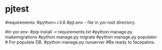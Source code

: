 # pjtest

#requirements:
#python==3.6
#pjt.env - file in yor root directory.

#In yor env:
#pip install -r requirements.txt
#python manage.py makemigrations
#python manage.py migrate
#python manage.py populator # For populate DB.
#python manage.py runserver
#Be ready to facepalms.
